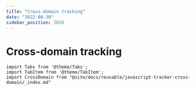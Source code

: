 ```yaml
---
title: "Cross-domain tracking"
date: "2022-08-30"
sidebar_position: 2850
---
```


# Cross-domain tracking

```mdx-code-block
import Tabs from '@theme/Tabs';
import TabItem from '@theme/TabItem';
import CrossDomain from "@site/docs/reusable/javascript-tracker-cross-domain/_index.md"
```

<Tabs groupId="platform" queryString>
  <TabItem value="js" label="JavaScript (tag)" default>

<CrossDomain lang="javascript" />

  </TabItem>
  <TabItem value="browser" label="Browser (npm)">

<CrossDomain lang="browser" />

  </TabItem>
</Tabs>
